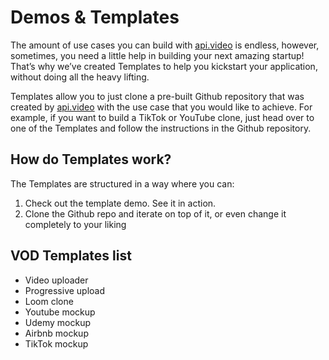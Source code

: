 # Demos & Templates

The amount of use cases you can build with [api.video](http://api.video) is endless, however, sometimes, you need a little help in building your next amazing startup! That’s why we’ve created Templates to help you kickstart your application, without doing all the heavy lifting.

Templates allow you to just clone a pre-built Github repository that was created by [api.video](http://api.video) with the use case that you would like to achieve. For example, if you want to build a TikTok or YouTube clone, just head over to one of the Templates and follow the instructions in the Github repository.

## How do Templates work?

The Templates are structured in a way where you can:

1. Check out the template demo. See it in action.
2. Clone the Github repo and iterate on top of it, or even change it completely to your liking

## VOD Templates list

* Video uploader
* Progressive upload
* Loom clone
* Youtube mockup
* Udemy mockup
* Airbnb mockup
* TikTok mockup
